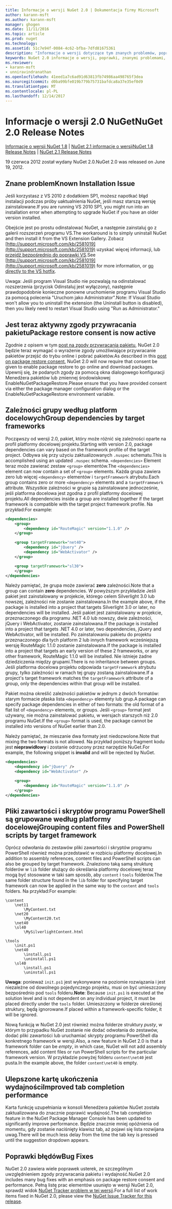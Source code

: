 ```yaml
---
title: Informacje o wersji NuGet 2.0 | Dokumentacja firmy Microsoft
author: karann-msft
ms.author: karann-msft
manager: ghogen
ms.date: 11/11/2016
ms.topic: article
ms.prod: nuget
ms.technology: 
ms.assetid: 51c7e94f-0084-4c62-bfba-7dfd81675361
description: "Informacje o wersji dotyczące tym znanych problemów, poprawki, dodatkowe funkcje i dcr NuGet w wersji 2.0."
keywords: NuGet 2.0 informacje o wersji, poprawki, znanymi problemami, nowe funkcje, dcr
ms.reviewer:
- karann-msft
- unniravindranathan
ms.openlocfilehash: 41eed1a7c6ad91d63813fb74986aa498765f3dea
ms.sourcegitcommit: d0ba99bfe019b779b75731bafdca8a37e35ef0d9
ms.translationtype: MT
ms.contentlocale: pl-PL
ms.lasthandoff: 12/14/2017
---
```

# <a name="nuget-20-release-notes"></a><span data-ttu-id="59cf0-104">Informacje o wersji 2.0 NuGet</span><span class="sxs-lookup"><span data-stu-id="59cf0-104">NuGet 2.0 Release Notes</span></span>

<span data-ttu-id="59cf0-105">[Informacje o wersji NuGet 1.8](../release-notes/nuget-1.8.md) | [NuGet 2.1 informacje o wersji](../release-notes/nuget-2.1.md)</span><span class="sxs-lookup"><span data-stu-id="59cf0-105">[NuGet 1.8 Release Notes](../release-notes/nuget-1.8.md) | [NuGet 2.1 Release Notes](../release-notes/nuget-2.1.md)</span></span>

<span data-ttu-id="59cf0-106">19 czerwca 2012 został wydany NuGet 2.0.</span><span class="sxs-lookup"><span data-stu-id="59cf0-106">NuGet 2.0 was released on June 19, 2012.</span></span>

## <a name="known-installation-issue"></a><span data-ttu-id="59cf0-107">Znane problem</span><span class="sxs-lookup"><span data-stu-id="59cf0-107">Known Installation Issue</span></span>
<span data-ttu-id="59cf0-108">Jeśli korzystasz z VS 2010 z dodatkiem SP1, możesz napotkać błąd instalacji podczas próby uaktualnienia NuGet, jeśli masz starszą wersję zainstalowane.</span><span class="sxs-lookup"><span data-stu-id="59cf0-108">If you are running VS 2010 SP1, you might run into an installation error when attempting to upgrade NuGet if you have an older version installed.</span></span>

<span data-ttu-id="59cf0-109">Obejście jest po prostu odinstalować NuGet, a następnie zainstaluj go z galerii rozszerzeń programu VS.</span><span class="sxs-lookup"><span data-stu-id="59cf0-109">The workaround is to simply uninstall NuGet and then install it from the VS Extension Gallery.</span></span>  <span data-ttu-id="59cf0-110">Zobacz [http://support.microsoft.com/kb/2581019](http://support.microsoft.com/kb/2581019) uzyskać więcej informacji, lub [przejdź bezpośrednio do poprawki VS](http://bit.ly/vsixcertfix).</span><span class="sxs-lookup"><span data-stu-id="59cf0-110">See [http://support.microsoft.com/kb/2581019](http://support.microsoft.com/kb/2581019) for more information, or [go directly to the VS hotfix](http://bit.ly/vsixcertfix).</span></span>

<span data-ttu-id="59cf0-111">Uwaga: Jeśli program Visual Studio nie pozwalają na odinstalować rozszerzenia (przycisk Odinstaluj jest wyłączony), następnie prawdopodobnie konieczne ponowne uruchomienie programu Visual Studio za pomocą polecenia "Uruchom jako Administrator".</span><span class="sxs-lookup"><span data-stu-id="59cf0-111">Note: If Visual Studio won't allow you to uninstall the extension (the Uninstall button is disabled), then you likely need to restart Visual Studio using "Run as Administrator."</span></span>

## <a name="package-restore-consent-is-now-active"></a><span data-ttu-id="59cf0-112">Jest teraz aktywny zgody przywracania pakietu</span><span class="sxs-lookup"><span data-stu-id="59cf0-112">Package restore consent is now active</span></span>

<span data-ttu-id="59cf0-113">Zgodnie z opisem w tym [post na zgody przywracania pakietu](http://blog.nuget.org/20120518/package-restore-and-consent.html), NuGet 2.0 będzie teraz wymagać o wyrażenie zgody umożliwiające przywracanie pakietów przejść do trybu online i pobrać pakietów.</span><span class="sxs-lookup"><span data-stu-id="59cf0-113">As described in this [post on package restore consent](http://blog.nuget.org/20120518/package-restore-and-consent.html), NuGet 2.0 will now require that consent be given to enable package restore to go online and download packages.</span></span> <span data-ttu-id="59cf0-114">Upewnij się, że podanych zgody za pomocą okna dialogowego konfiguracji Menedżera pakietów lub zmiennej środowiskowej EnableNuGetPackageRestore.</span><span class="sxs-lookup"><span data-stu-id="59cf0-114">Please ensure that you have provided consent via either the package manager configuration dialog or the EnableNuGetPackageRestore environment variable.</span></span>

## <a name="group-dependencies-by-target-frameworks"></a><span data-ttu-id="59cf0-115">Zależności grupy według platform docelowych</span><span class="sxs-lookup"><span data-stu-id="59cf0-115">Group dependencies by target frameworks</span></span>

<span data-ttu-id="59cf0-116">Począwszy od wersji 2.0, pakiet, który może różnić się zależności oparte na profil platformy docelowej projektu.</span><span class="sxs-lookup"><span data-stu-id="59cf0-116">Starting with version 2.0, package dependencies can vary based on the framework profile of the target project.</span></span> <span data-ttu-id="59cf0-117">Odbywa się przy użyciu zaktualizowanych `.nuspec` schematu.</span><span class="sxs-lookup"><span data-stu-id="59cf0-117">This is accomplished using an updated `.nuspec` schema.</span></span> <span data-ttu-id="59cf0-118">`<dependencies>` Element teraz może zawierać zestaw `<group>` elementów.</span><span class="sxs-lookup"><span data-stu-id="59cf0-118">The `<dependencies>` element can now contain a set of `<group>` elements.</span></span> <span data-ttu-id="59cf0-119">Każda grupa zawiera zero lub więcej `<dependency>` elementów i `targetFramework` atrybutu.</span><span class="sxs-lookup"><span data-stu-id="59cf0-119">Each group contains zero or more `<dependency>` elements and a `targetFramework` attribute.</span></span> <span data-ttu-id="59cf0-120">Wszystkie zależności w grupie są zainstalowane jednocześnie, jeśli platforma docelowa jest zgodna z profil platformy docelowej projektu.</span><span class="sxs-lookup"><span data-stu-id="59cf0-120">All dependencies inside a group are installed together if the target framework is compatible with the target project framework profile.</span></span> <span data-ttu-id="59cf0-121">Na przykład:</span><span class="sxs-lookup"><span data-stu-id="59cf0-121">For example:</span></span>

```xml
<dependencies>
    <group>
        <dependency id="RouteMagic" version="1.1.0" />
    </group>

    <group targetFramework="net40">
        <dependency id="jQuery" />
        <dependency id="WebActivator" />
    </group>

    <group targetFramework="sl30">
    </group>
</dependencies>
```

<span data-ttu-id="59cf0-122">Należy pamiętać, że grupa może zawierać **zero** zależności.</span><span class="sxs-lookup"><span data-stu-id="59cf0-122">Note that a group can contain **zero** dependencies.</span></span> <span data-ttu-id="59cf0-123">W powyższym przykładzie Jeśli pakiet jest zainstalowany w projekcie, którego celem Silverlight 3.0 lub nowszej, zależności nie zostanie zainstalowana.</span><span class="sxs-lookup"><span data-stu-id="59cf0-123">In the example above, if the package is installed into a project that targets Silverlight 3.0 or later, no dependencies will be installed.</span></span> <span data-ttu-id="59cf0-124">Jeśli pakiet jest zainstalowany w projekcie, przeznaczonego dla programu .NET 4.0 lub nowszy, dwie zależności, jQuery i WebActivator, zostanie zainstalowana.</span><span class="sxs-lookup"><span data-stu-id="59cf0-124">If the package is installed into a project that targets .NET 4.0 or later, two dependencies, jQuery and WebActivator, will be installed.</span></span>  <span data-ttu-id="59cf0-125">Po zainstalowaniu pakietu do projektu przeznaczonego dla tych platform 2 lub innych framework wcześniejszą wersję RouteMagic 1.1.0 zostanie zainstalowana.</span><span class="sxs-lookup"><span data-stu-id="59cf0-125">If the package is installed into a project that targets an early version of these 2 frameworks, or any other framework, RouteMagic 1.1.0 will be installed.</span></span> <span data-ttu-id="59cf0-126">Nie istnieje żadne dziedziczenia między grupami.</span><span class="sxs-lookup"><span data-stu-id="59cf0-126">There is no inheritance between groups.</span></span> <span data-ttu-id="59cf0-127">Jeśli platforma docelowa projektu odpowiada `targetFramework` atrybutu grupy, tylko zależności w ramach tej grupy zostaną zainstalowane.</span><span class="sxs-lookup"><span data-stu-id="59cf0-127">If a project's target framework matches the `targetFramework` attribute of a group, only the dependencies within that group will be installed.</span></span>

<span data-ttu-id="59cf0-128">Pakiet można określić zależności pakietów w jednym z dwóch formatów: starym formacie płaska lista `<dependency>` elementy lub grup.</span><span class="sxs-lookup"><span data-stu-id="59cf0-128">A package can specify package dependencies in either of two formats: the old format of a flat list of `<dependency>` elements, or groups.</span></span> <span data-ttu-id="59cf0-129">Jeśli `<group>` format jest używany, nie można zainstalować pakietu, w wersjach starszych niż 2.0 programu NuGet.</span><span class="sxs-lookup"><span data-stu-id="59cf0-129">If the `<group>` format is used, the package cannot be installed into versions of NuGet earlier than 2.0.</span></span>

<span data-ttu-id="59cf0-130">Należy pamiętać, że mieszanie dwa formaty jest niedozwolone.</span><span class="sxs-lookup"><span data-stu-id="59cf0-130">Note that mixing the two formats is not allowed.</span></span> <span data-ttu-id="59cf0-131">Na przykład poniższy fragment kodu jest **nieprawidłowy** i zostanie odrzucony przez narzędzie NuGet.</span><span class="sxs-lookup"><span data-stu-id="59cf0-131">For example, the following snippet is **invalid** and will be rejected by NuGet.</span></span>

```xml
<dependencies>
    <dependency id="jQuery" />
    <dependency id="WebActivator" />

    <group>
        <dependency id="RouteMagic" version="1.1.0" />
    </group>
</dependencies>
```

## <a name="grouping-content-files-and-powershell-scripts-by-target-framework"></a><span data-ttu-id="59cf0-132">Pliki zawartości i skryptów programu PowerShell są grupowane według platformy docelowej</span><span class="sxs-lookup"><span data-stu-id="59cf0-132">Grouping content files and PowerShell scripts by target framework</span></span>

<span data-ttu-id="59cf0-133">Oprócz odwołania do zestawów pliki zawartości i skryptów programu PowerShell również można przedstawić w rozbiciu platformy docelowej.</span><span class="sxs-lookup"><span data-stu-id="59cf0-133">In addition to assembly references, content files and PowerShell scripts can also be grouped by target framework.</span></span> <span data-ttu-id="59cf0-134">Znaleziono taką samą strukturę folderów w `lib` folder służący do określania platformy docelowej teraz mogą być stosowane w taki sam sposób, aby `content` i `tools` folderów.</span><span class="sxs-lookup"><span data-stu-id="59cf0-134">The same folder structure found in the `lib` folder for specifying target framework can  now be applied in the same way to the `content` and `tools` folders.</span></span> <span data-ttu-id="59cf0-135">Na przykład:</span><span class="sxs-lookup"><span data-stu-id="59cf0-135">For example:</span></span>

    \content
        \net11
            \MyContent.txt
        \net20
            \MyContent20.txt
        \net40
        \sl40
            \MySilverlightContent.html

    \tools
        \init.ps1
        \net40
            \install.ps1
            \uninstall.ps1
        \sl40
            \install.ps1
            \uninstall.ps1

<span data-ttu-id="59cf0-136">**Uwaga**: ponieważ `init.ps1` jest wykonywane na poziomie rozwiązania i jest niezależne od dowolnego pojedynczego projektu, musi on być umieszczony bezpośrednio pod `tools` folderu.</span><span class="sxs-lookup"><span data-stu-id="59cf0-136">**Note**: Because `init.ps1` is executed at the solution level and is not dependent on any individual project, it must be placed directly under the `tools` folder.</span></span> <span data-ttu-id="59cf0-137">Umieszczony w folderze określonej struktury, będą ignorowane.</span><span class="sxs-lookup"><span data-stu-id="59cf0-137">If placed within a framework-specific folder, it will be ignored.</span></span>

<span data-ttu-id="59cf0-138">Nową funkcją w NuGet 2.0 jest również można folderze struktury *pusty*, w którym to przypadku NuGet zostanie nie dodać odwołania do zestawów, dodać pliki zawartości lub uruchamiać skrypty programu PowerShell dla konkretnego framework w wersji.</span><span class="sxs-lookup"><span data-stu-id="59cf0-138">Also, a new feature in NuGet 2.0 is that a framework folder can be *empty*, in which case, NuGet will not add assembly references, add content files or run  PowerShell scripts for the particular framework version.</span></span> <span data-ttu-id="59cf0-139">W przykładzie powyżej folderu `content\net40` jest pusta.</span><span class="sxs-lookup"><span data-stu-id="59cf0-139">In the example above, the folder `content\net40` is empty.</span></span>

## <a name="improved-tab-completion-performance"></a><span data-ttu-id="59cf0-140">Ulepszone kartę ukończenia wydajności</span><span class="sxs-lookup"><span data-stu-id="59cf0-140">Improved tab completion performance</span></span>
<span data-ttu-id="59cf0-141">Karta funkcję uzupełniania w konsoli Menedżera pakietów NuGet została zaktualizowana do znacznie poprawić wydajność.</span><span class="sxs-lookup"><span data-stu-id="59cf0-141">The tab completion feature in the NuGet Package Manager Console has been updated to significantly improve performance.</span></span> <span data-ttu-id="59cf0-142">Będzie znacznie mniej opóźnienia od momentu, gdy zostanie naciśnięty klawisz tab, aż pojawi się lista rozwijana uwag.</span><span class="sxs-lookup"><span data-stu-id="59cf0-142">There will be much less delay from the time the tab key is pressed until the suggestion dropdown appears.</span></span>

## <a name="bug-fixes"></a><span data-ttu-id="59cf0-143">Poprawki błędów</span><span class="sxs-lookup"><span data-stu-id="59cf0-143">Bug Fixes</span></span>
<span data-ttu-id="59cf0-144">NuGet 2.0 zawiera wiele poprawek usterek, ze szczególnym uwzględnieniem zgody przywracania pakietu i wydajność.</span><span class="sxs-lookup"><span data-stu-id="59cf0-144">NuGet 2.0 includes many bug fixes with an emphasis on package restore consent and performance.</span></span>
<span data-ttu-id="59cf0-145">Pełną listę prac elementów usunięto w wersji NuGet 2.0, sprawdź widok [NuGet Tracker problem w tej wersji](http://nuget.codeplex.com/workitem/list/advanced?keyword=&status=Closed&type=All&priority=All&release=NuGet%202.0&assignedTo=All&component=All&sortField=Votes&sortDirection=Descending&page=0).</span><span class="sxs-lookup"><span data-stu-id="59cf0-145">For a full list of work items fixed in NuGet 2.0, please view the [NuGet Issue Tracker for this release](http://nuget.codeplex.com/workitem/list/advanced?keyword=&status=Closed&type=All&priority=All&release=NuGet%202.0&assignedTo=All&component=All&sortField=Votes&sortDirection=Descending&page=0).</span></span>
